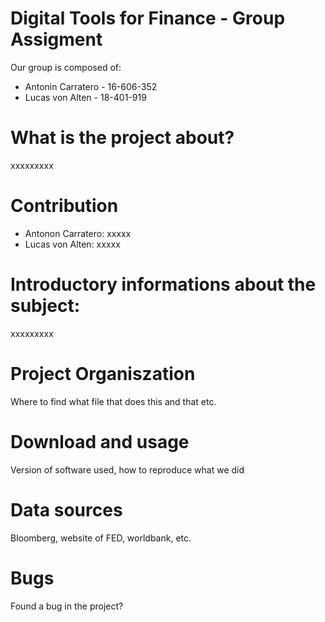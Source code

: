 # Digital Tools for Finance - Group Assigment

Our group is composed of:

- Antonin Carratero - 16-606-352
- Lucas von Alten - 18-401-919

# What is the project about?
xxxxxxxxx

# Contribution
- Antonon Carratero: xxxxx
- Lucas von Alten: xxxxx

# Introductory informations about the subject:
xxxxxxxxx

# Project Organiszation
Where to find what file that does this and that etc.

# Download and usage
Version of software used, how to reproduce what we did

# Data sources
Bloomberg, website of FED, worldbank, etc.

# Bugs
Found a bug in the project?
